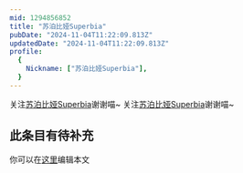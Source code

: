 ```yaml
---
mid: 1294856852
title: "苏泊比娅Superbia"
pubDate: "2024-11-04T11:22:09.813Z"
updatedDate: "2024-11-04T11:22:09.813Z"
profile:
  {
    Nickname: ["苏泊比娅Superbia"],
  }
---
```


关注[苏泊比娅Superbia](https://space.bilibili.com/1294856852)谢谢喵~ 关注[苏泊比娅Superbia](https://space.bilibili.com/1294856852)谢谢喵~

## 此条目有待补充
你可以在[这里](https://github.com/Yuhanawa/VTuber.ICU-Content/edit/master/v/苏泊比娅Superbia/index.md)编辑本文
